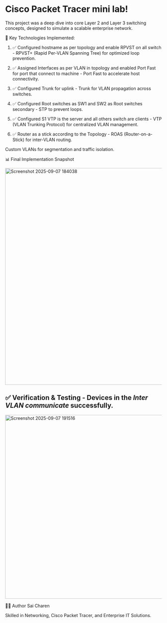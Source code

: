 # Cisco Packet Tracer mini lab!
This project was a deep dive into core Layer 2 and Layer 3 switching concepts, designed to simulate a scalable enterprise network.

🔧 Key Technologies Implemented:

1. ✅ Configured hostname as per topology and enable RPVST on all switch - RPVST+ (Rapid Per-VLAN Spanning Tree) for optimized loop prevention.

2. ✅ Assigned Interfaces as per VLAN in topology and enabled Port Fast for port that connect to machine - Port Fast to accelerate host connectivity.

3. ✅ Configured Trunk for uplink - Trunk for VLAN propagation across switches.

4. ✅ Configured Root switches as SW1 and SW2 as Root switches secondary - STP to prevent loops.

5. ✅ Configured S1 VTP is the server and all others switch are clients - VTP (VLAN Trunking Protocol) for centralized VLAN management.

6. ✅ Router as a stick according to the Topology - ROAS (Router-on-a-Stick) for inter-VLAN routing.

Custom VLANs for segmentation and traffic isolation.

📊 Final Implementation Snapshot

<img width="1867" height="698" alt="Screenshot 2025-09-07 184038" src="https://github.com/user-attachments/assets/e90fb003-b27e-4b6e-988b-6e8c1541508c" />

## ✅ Verification & Testing - Devices in the *Inter VLAN communicate* successfully.

<img width="859" height="592" alt="Screenshot 2025-09-07 191516" src="https://github.com/user-attachments/assets/e0ae73bc-9f04-4509-8885-a2c200dbae2c" />

👨‍💻 Author
Sai Charen

Skilled in Networking, Cisco Packet Tracer, and Enterprise IT Solutions.

